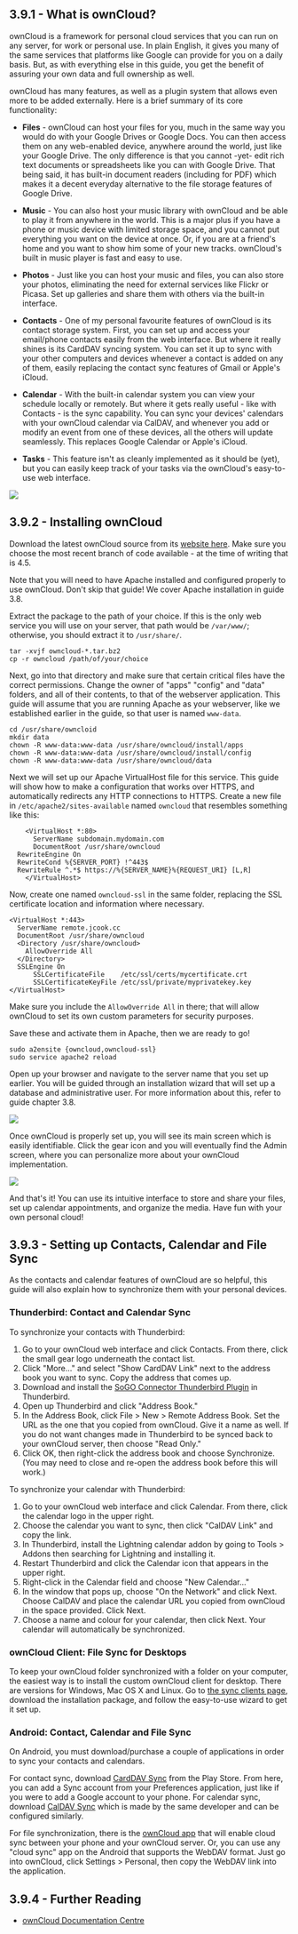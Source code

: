 ## 3.9.1 - What is ownCloud?

ownCloud is a framework for personal cloud services that you can run on any server, for work or personal use. In plain English, it gives you many of the same services that platforms like Google can provide for you on a daily basis. But, as with everything else in this guide, you get the benefit of assuring your own data and full ownership as well.

ownCloud has many features, as well as a plugin system that allows even more to be added externally. Here is a brief summary of its core functionality:

* **Files** - ownCloud can host your files for you, much in the same way you would do with your Google Drives or Google Docs. You can then access them on any web-enabled device, anywhere around the world, just like your Google Drive. The only difference is that you cannot -yet- edit rich text documents or spreadsheets like you can with Google Drive. That being said, it has built-in document readers (including for PDF) which makes it a decent everyday alternative to the file storage features of Google Drive.

* **Music** - You can also host your music library with ownCloud and be able to play it from anywhere in the world. This is a major plus if you have a phone or music device with limited storage space, and you cannot put everything you want on the device at once. Or, if you are at a friend's home and you want to show him some of your new tracks. ownCloud's built in music player is fast and easy to use.

* **Photos** - Just like you can host your music and files, you can also store your photos, eliminating the need for external services like Flickr or Picasa. Set up galleries and share them with others via the built-in interface.

* **Contacts** - One of my personal favourite features of ownCloud is its contact storage system. First, you can set up and access your email/phone contacts easily from the web interface. But where it really shines is its CardDAV syncing system. You can set it up to sync with your other computers and devices whenever a contact is added on any of them, easily replacing the contact sync features of Gmail or Apple's iCloud.

* **Calendar** - With the built-in calendar system you can view your schedule locally or remotely. But where it gets really useful - like with Contacts - is the sync capability. You can sync your devices' calendars with your ownCloud calendar via CalDAV, and whenever you add or modify an event from one of these devices, all the others will update seamlessly. This replaces Google Calendar or Apple's iCloud.

* **Tasks** - This feature isn't as cleanly implemented as it should be (yet), but you can easily keep track of your tasks via the ownCloud's easy-to-use web interface.

![][1]


## 3.9.2 - Installing ownCloud

Download the latest ownCloud source from its [website here][2]. Make sure you choose the most recent branch of code available - at the time of writing that is 4.5.

Note that you will need to have Apache installed and configured properly to use ownCloud. Don't skip that guide! We cover Apache installation in guide 3.8.

Extract the package to the path of your choice. If this is the only web service you will use on your server, that path would be `/var/www/`; otherwise, you should extract it to `/usr/share/`.

	tar -xvjf owncloud-*.tar.bz2
	cp -r owncloud /path/of/your/choice

Next, go into that directory and make sure that certain critical files have the correct permissions. Change the owner of "apps" "config" and "data" folders, and all of their contents, to that of the webserver application. This guide will assume that you are running Apache as your webserver, like we established earlier in the guide, so that user is named `www-data`.

	cd /usr/share/owncloid
	mkdir data
	chown -R www-data:www-data /usr/share/owncloud/install/apps
	chown -R www-data:www-data /usr/share/owncloud/install/config
	chown -R www-data:www-data /usr/share/owncloud/data

Next we will set up our Apache VirtualHost file for this service. This guide will show how to make a configuration that works over HTTPS, and automatically redirects any HTTP connections to HTTPS. Create a new file in `/etc/apache2/sites-available` named `owncloud` that resembles something like this:

        <VirtualHost *:80>
          ServerName subdomain.mydomain.com
          DocumentRoot /usr/share/owncloud
	  RewriteEngine On
	  RewriteCond %{SERVER_PORT} !^443$
	  RewriteRule ^.*$ https://%{SERVER_NAME}%{REQUEST_URI} [L,R]
        </VirtualHost>

Now, create one named `owncloud-ssl` in the same folder, replacing the SSL certificate location and information where necessary.

	<VirtualHost *:443>
	  ServerName remote.jcook.cc
	  DocumentRoot /usr/share/owncloud   
	  <Directory /usr/share/owncloud>
	  	AllowOverride All
	  </Directory>
	  SSLEngine On
          SSLCertificateFile    /etc/ssl/certs/mycertificate.crt
          SSLCertificateKeyFile /etc/ssl/private/myprivatekey.key        
	</VirtualHost>

Make sure you include the `AllowOverride All` in there; that will allow ownCloud to set its own custom parameters for security purposes.

Save these and activate them in Apache, then we are ready to go!

	sudo a2ensite {owncloud,owncloud-ssl}
	sudo service apache2 reload

Open up your browser and navigate to the server name that you set up earlier. You will be guided through an installation wizard that will set up a database and administrative user. For more information about this, refer to guide chapter 3.8.

![][3]

Once ownCloud is properly set up, you will see its main screen which is easily identifiable. Click the gear icon and you will eventually find the Admin screen, where you can personalize more about your ownCloud implementation.

![][4]

And that's it! You can use its intuitive interface to store and share your files, set up calendar appointments, and organize the media. Have fun with your own personal cloud!


## 3.9.3 - Setting up Contacts, Calendar and File Sync

As the contacts and calendar features of ownCloud are so helpful, this guide will also explain how to synchronize them with your personal devices.

### Thunderbird: Contact and Calendar Sync

To synchronize your contacts with Thunderbird:

1. Go to your ownCloud web interface and click Contacts. From there, click the small gear logo underneath the contact list.
2. Click "More..." and select "Show CardDAV Link" next to the address book you want to sync. Copy the address that comes up.
3. Download and install the [SoGO Connector Thunderbird Plugin][5] in Thunderbird.
3. Open up Thunderbird and click "Address Book."
4. In the Address Book, click File > New > Remote Address Book. Set the URL as the one that you copied from ownCloud. Give it a name as well. If you do not want changes made in Thunderbird to be synced back to your ownCloud server, then choose "Read Only."
5. Click OK, then right-click the address book and choose Synchronize. (You may need to close and re-open the address book before this will work.)

To synchronize your calendar with Thunderbird:

1. Go to your ownCloud web interface and click Calendar. From there, click the calendar logo in the upper right.
2. Choose the calendar you want to sync, then click "CalDAV Link" and copy the link.
3. In Thunderbird, install the Lightning calendar addon by going to Tools > Addons then searching for Lightning and installing it.
4. Restart Thunderbird and click the Calendar icon that appears in the upper right.
5. Right-click in the Calendar field and choose "New Calendar..."
6. In the window that pops up, choose "On the Network" and click Next. Choose CalDAV and place the calendar URL you copied from ownCloud in the space provided. Click Next.
7. Choose a name and colour for your calendar, then click Next. Your calendar will automatically be synchronized.

### ownCloud Client: File Sync for Desktops

To keep your ownCloud folder synchronized with a folder on your computer, the easiest way is to install the custom ownCloud client for desktop. There are versions for Windows, Mac OS X and Linux. Go to [the sync clients page][6], download the installation package, and follow the easy-to-use wizard to get it set up.


### Android: Contact, Calendar and File Sync

On Android, you must download/purchase a couple of applications in order to sync your contacts and calendars. 

For contact sync, download [CardDAV Sync][7] from the Play Store. From here, you can add a Sync account from your Preferences application, just like if you were to add a Google account to your phone. For calendar sync, download [CalDAV Sync][8] which is made by the same developer and can be configured similarly.

For file synchronization, there is the [ownCloud app][9] that will enable cloud sync between your phone and your ownCloud server. Or, you can use any "cloud sync" app on the Android that supports the WebDAV format. Just go into ownCloud, click Settings > Personal, then copy the WebDAV link into the application.


## 3.9.4 - Further Reading

* [ownCloud Documentation Centre][10]

 [1]: ../img/3-9-1.jpg
 [2]: http://owncloud.org/support/install/
 [3]: ../img/3-9-2.jpg
 [4]: ../img/3-9-3.jpg
 [5]: http://www.sogo.nu/fr/downloads/frontends.html
 [6]: http://owncloud.org/sync-clients/
 [7]: https://play.google.com/store/apps/details?id=org.dmfs.carddav.Sync&feature=nav_other#?t=W251bGwsMSwxLDYsIm9yZy5kbWZzLmNhcmRkYXYuU3luYyJd
 [8]: https://play.google.com/store/apps/details?id=org.dmfs.caldav.lib&feature=more_from_developer#?t=W251bGwsMSwxLDEwMiwib3JnLmRtZnMuY2FsZGF2LmxpYiJd
 [9]: https://play.google.com/store/apps/details?id=com.owncloud.android&feature=nav_result#?t=W251bGwsMSwxLDMsImNvbS5vd25jbG91ZC5hbmRyb2lkIl0.
 [10]: http://doc.owncloud.org/